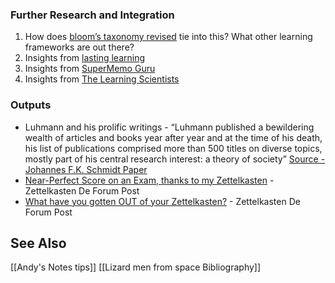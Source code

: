 ### Further Research and Integration

1. How does [bloom’s taxonomy revised](https://www.celt.iastate.edu/teaching/effective-teaching-practices/revised-blooms-taxonomy/) tie into this? What other learning frameworks are out there?
2. Insights from [lasting learning](http://www.lastinglearning.com/)
3. Insights from [SuperMemo Guru](https://supermemo.guru/wiki/SuperMemo_Guru)
4. Insights from [The Learning Scientists](https://www.learningscientists.org/)

### Outputs
- Luhmann and his prolific writings - “Luhmann published a bewildering wealth of articles and books year after year and at the time of his death, his list of publications comprised more than 500 titles on diverse topics, mostly part of his central research interest: a theory of society” [Source - Johannes F.K. Schmidt Paper](https://sociologica.unibo.it/article/view/8350/8270)
- [Near-Perfect Score on an Exam, thanks to my Zettelkasten](https://forum.zettelkasten.de/discussion/1278/near-perfect-score-on-an-exam-thanks-to-my-zettelkasten) - Zettelkasten De Forum Post
- [What have you gotten OUT of your Zettelkasten?](https://forum.zettelkasten.de/discussion/1276/what-have-you-gotten-out-of-your-zettelkasten) - Zettelkasten De Forum Post
## See Also
[[Andy's Notes tips]]
[[Lizard men from space Bibliography]]